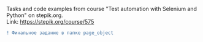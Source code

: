 Tasks and code examples from course "Test automation with Selenium and Python" on stepik.org.  
Link: https://stepik.org/course/575
```diff
! Финальное задание в папке page_object
```
